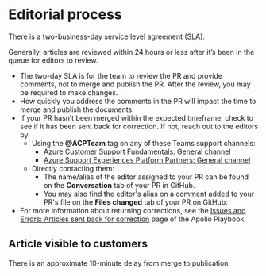 # Editorial process

There is a two-business-day service level agreement (SLA). 

Generally, articles are reviewed within 24 hours or less after it’s been in the queue for editors to
review. 

- The two-day SLA is for the team to review the PR and provide comments, not to merge and publish the PR. After the review, you may be required to make changes.
- How quickly you address the comments in the PR will impact the time to merge and
publish the documents. 
- If your PR hasn’t been merged within the expected timeframe, check to see if it has been sent back for correction. If not, reach
out to the editors by 
  - Using the <strong>@ACPTeam</strong> tag on any of these Teams support channels:
    - [Azure Customer Support Fundamentals: General channel](https://teams.microsoft.com/l/channel/19%3a2a65bc409e904a9c849bc5705fb51f3a%40thread.skype/General?groupId=7fffae01-de0e-4203-9bc1-13df21989c35&tenantId=72f988bf-86f1-41af-91ab-2d7cd011db47)
    - [Azure Support Experiences Platform Partners: General channel](https://teams.microsoft.com/l/channel/19%3a50305a467700413a93fb9aa35435ee18%40thread.skype/General?groupId=b63c0288-47e2-4861-898e-adcc9e288744&tenantId=72f988bf-86f1-41af-91ab-2d7cd011db47)
  - Directly contacting them:
    - The name/alias of the editor assigned to your PR can be found on the <strong>Conversation</strong> tab of your PR in GitHub. 
    - You may also find the editor's alias on a comment added to your PR's file on the <strong>Files changed</strong> tab of your PR on GitHub.
- For more information about returning corrections, see the [Issues and Errors: Articles sent back for correction](https://azsupportdocs.azurewebsites.net/playbook/ApolloFAQIssues.html#article-sent-back-for-correction) page of the Apollo Playbook.

## Article visible to customers

There is an approximate 10-minute delay from merge to publication.
